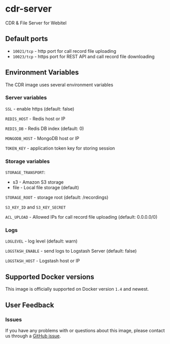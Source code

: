 cdr-server
===

CDR & File Server for Webitel

## Default ports

- `10021/tcp` - http port for call record file uploading
- `10023/tcp` - https port for REST API and call record file downloading

## Environment Variables

The CDR image uses several environment variables

### Server variables

`SSL` - enable https (default: false)

`REDIS_HOST` - Redis host or IP

`REDIS_DB` - Redis DB index (default: 0)

`MONGODB_HOST` - MongoDB host or IP

`TOKEN_KEY` - application token key for storing session

### Storage variables

`STORAGE_TRANSPORT`:

- s3 - Amazon S3 storage
- file - Local file storage (default)

`STORAGE_ROOT` - storage root (default: /recordings)

`S3_KEY_ID` and `S3_KEY_SECRET`

`ACL_UPLOAD` - Allowed IPs for call record file uploading (default: 0.0.0.0/0)

### Logs

`LOGLEVEL` - log level (default: warn)

`LOGSTASH_ENABLE` - send logs to Logstash Server (default: false)

`LOGSTASH_HOST` - Logstash host or IP


## Supported Docker versions

This image is officially supported on Docker version `1.4` and newest.

## User Feedback

### Issues
If you have any problems with or questions about this image, please contact us through a [GitHub issue](https://github.com/webitel/cdr/issues).
